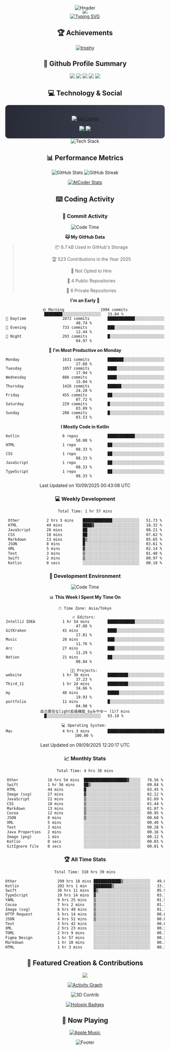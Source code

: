 <div align="center">
  
![Header](https://capsule-render.vercel.app/api?type=waving&color=gradient&customColorList=12&height=300&section=header&text=Welcome%20to%20Batapii's%20Universe&fontSize=50&animation=fadeIn&fontAlignY=40&desc=Android%20Developer%20|%20Kotlin%20LOVE%20)

<div style="margin-top: -20px;">
  <img src="https://readme-typing-svg.herokuapp.com/?lines=Crafting+Android+Experiences;Building+Tomorrow's+Apps+Today;Always+Learning,+Always+Growing&font=Fira%20Code&center=true&width=440&height=45&color=f75c7e&vCenter=true&size=22&pause=1000">
</div>

<a href="https://git.io/typing-svg">
  <img src="https://readme-typing-svg.demolab.com?font=Fira+Code&weight=600&size=28&duration=4000&pause=1000&center=true&vCenter=true&width=800&lines=Hey+there!+I'm+Batapii+%F0%9F%91%8B;Android+Developer+from+Japan+%F0%9F%87%AF%F0%9F%87%B5" alt="Typing SVG" />
</a>

## 🏆 Achievements

[![trophy](https://github-profile-trophy.vercel.app/?username=batapii&theme=onestar&no-frame=true&no-bg=true&column=8&rank=SECRET,SSS,SS,S,AAA,AA,A,B,C,?&margin-w=10&margin-h=10)](https://github.com/ryo-ma/github-profile-trophy)

## 🎯 Github Profile Summary

<div align="center">
  <img src="http://github-profile-summary-cards.vercel.app/api/cards/profile-details?username=batapii&theme=radical" />
  <img src="http://github-profile-summary-cards.vercel.app/api/cards/repos-per-language?username=batapii&theme=radical" />
  <img src="http://github-profile-summary-cards.vercel.app/api/cards/most-commit-language?username=batapii&theme=radical" />
  <img src="http://github-profile-summary-cards.vercel.app/api/cards/stats?username=batapii&theme=radical" />
  <img src="http://github-profile-summary-cards.vercel.app/api/cards/productive-time?username=batapii&theme=radical" />
</div>

## 💻 Technology & Social

<div align="center" style="background: linear-gradient(to right, #282A36, #44475A); padding: 20px; border-radius: 10px;">

[![Top Langs](https://github-readme-stats.vercel.app/api/top-langs/?username=batapii
)](https://github.com/anuraghazra/github-readme-stats)

<div style="margin-top: 15px">
<a href="https://github.com/batapii"><img src="https://img.shields.io/github/followers/batapii?style=for-the-badge&logo=github&label=Follow&color=ff6e96&labelColor=282A36"/></a>
<a href="https://twitter.com/batapii3939"><img src="https://img.shields.io/twitter/follow/batapii?style=for-the-badge&logo=twitter&color=1DA1F2&labelColor=282A36&label= Twitter"/></a>
</div>

</div>

<div align="center">
<img src="https://github-readme-tech-stack.vercel.app/api/cards?title=Tech+Stack&align=center&titleAlign=center&fontSize=20&lineHeight=10&lineCount=4&theme=github_dark&width=800&bg=%230D1117&badge=%23161B22&border=%2321262D&titleColor=%2358A6FF&line1=kotlin%2Ckotlin%2C0095D5%3Bandroid%2Candroid%2C00ff00%3Bjetpackcompose%2Cjetpack%2C4285F4%3B&line2=swift%2Cswift%2CFA7343%3Bfirebase%2Cfirebase%2CFFCA28%3Bgithub%2Cgithub%2C181717%3B&line3=typescript%2Ctypescript%2C3178C6%3Bgraphql%2Cgraphql%2CE10098%3Bsupabase%2Csupabase%2C3FCF8E%3B&line4=gradle%2Cgradle%2C02303A%3Bgitkraken%2Cgitkraken%2C179287%3Bpostman%2Cpostman%2CFF6C37%3B" alt="Tech Stack" />
</div>



## 📊 Performance Metrics

<div align="center">

![GitHub Stats](https://github-readme-stats.vercel.app/api?username=batapii&show_icons=true&theme=radical&hide_border=true&bg_color=0D1117)
![GitHub Streak](https://github-readme-streak-stats.herokuapp.com/?user=batapii&theme=radical&hide_border=true&background=0D1117)

[![AtCoder Stats](https://atcoder-readme-stats.vercel.app/stats/batapii3939?theme=dark&show_history=5&width=495)](https://github.com/iwbc-mzk/atcoder-readme-stats)

</div>

## ⌨️ Coding Activity

### 🌟 Commit Activity
<!--START_SECTION:commit-stats-->
![Code Time](http://img.shields.io/badge/Code%20Time-613%20hrs%2050%20mins-blue)

**🐱 My GitHub Data** 

> 📦 6.7 kB Used in GitHub's Storage 
 > 
> 🏆 523 Contributions in the Year 2025
 > 
> 🚫 Not Opted to Hire
 > 
> 📜 4 Public Repositories 
 > 
> 🔑 6 Private Repositories 
 > 
**I'm an Early 🐤** 

```text
🌞 Morning                1994 commits        ████████░░░░░░░░░░░░░░░░░   33.84 % 
🌆 Daytime                2872 commits        ████████████░░░░░░░░░░░░░   48.74 % 
🌃 Evening                733 commits         ███░░░░░░░░░░░░░░░░░░░░░░   12.44 % 
🌙 Night                  293 commits         █░░░░░░░░░░░░░░░░░░░░░░░░   04.97 % 
```
📅 **I'm Most Productive on Monday** 

```text
Monday                   1631 commits        ███████░░░░░░░░░░░░░░░░░░   27.68 % 
Tuesday                  1057 commits        ████░░░░░░░░░░░░░░░░░░░░░   17.94 % 
Wednesday                886 commits         ████░░░░░░░░░░░░░░░░░░░░░   15.04 % 
Thursday                 1426 commits        ██████░░░░░░░░░░░░░░░░░░░   24.20 % 
Friday                   455 commits         ██░░░░░░░░░░░░░░░░░░░░░░░   07.72 % 
Saturday                 229 commits         █░░░░░░░░░░░░░░░░░░░░░░░░   03.89 % 
Sunday                   208 commits         █░░░░░░░░░░░░░░░░░░░░░░░░   03.53 % 
```


**I Mostly Code in Kotlin** 

```text
Kotlin                   6 repos             ████████████░░░░░░░░░░░░░   50.00 % 
HTML                     1 repo              ██░░░░░░░░░░░░░░░░░░░░░░░   08.33 % 
CSS                      1 repo              ██░░░░░░░░░░░░░░░░░░░░░░░   08.33 % 
JavaScript               1 repo              ██░░░░░░░░░░░░░░░░░░░░░░░   08.33 % 
TypeScript               1 repo              ██░░░░░░░░░░░░░░░░░░░░░░░   08.33 % 
```




 Last Updated on 10/09/2025 00:43:08 UTC
<!--END_SECTION:commit-stats-->

### 💻 Weekly Development
<!--START_SECTION:wakatime-->

```txt
Total Time: 1 hr 57 mins

Other            2 hrs 5 mins    █████████████░░░░░░░░░░░░   51.73 %
HTML             44 mins         ████▓░░░░░░░░░░░░░░░░░░░░   18.32 %
JavaScript       20 mins         ██░░░░░░░░░░░░░░░░░░░░░░░   08.21 %
CSS              18 mins         ██░░░░░░░░░░░░░░░░░░░░░░░   07.62 %
Markdown         13 mins         █▒░░░░░░░░░░░░░░░░░░░░░░░   05.65 %
JSON             8 mins          █░░░░░░░░░░░░░░░░░░░░░░░░   03.61 %
XML              5 mins          ▓░░░░░░░░░░░░░░░░░░░░░░░░   02.14 %
Text             3 mins          ▒░░░░░░░░░░░░░░░░░░░░░░░░   01.48 %
Swift            2 mins          ▒░░░░░░░░░░░░░░░░░░░░░░░░   00.97 %
Kotlin           0 secs          ░░░░░░░░░░░░░░░░░░░░░░░░░   00.18 %
```

<!--END_SECTION:wakatime-->

### 🔨 Development Environment
<!--START_SECTION:dev-stats-->
![Code Time](http://img.shields.io/badge/Code%20Time-612%20hrs%2026%20mins-blue)

📊 **This Week I Spent My Time On** 

```text
🕑︎ Time Zone: Asia/Tokyo

🔥 Editors: 
IntelliJ IDEA            1 hr 54 mins        ████████████░░░░░░░░░░░░░   47.08 % 
GitKraken                41 mins             ████░░░░░░░░░░░░░░░░░░░░░   17.01 % 
Music                    28 mins             ███░░░░░░░░░░░░░░░░░░░░░░   11.76 % 
Arc                      27 mins             ███░░░░░░░░░░░░░░░░░░░░░░   11.29 % 
Notion                   21 mins             ██░░░░░░░░░░░░░░░░░░░░░░░   08.84 % 

🐱‍💻 Projects: 
website                  1 hr 30 mins        █████████░░░░░░░░░░░░░░░░   37.23 % 
Third_11                 1 hr 24 mins        █████████░░░░░░░░░░░░░░░░   34.66 % 
my                       48 mins             █████░░░░░░░░░░░░░░░░░░░░   19.93 % 
portfolio                11 mins             █░░░░░░░░░░░░░░░░░░░░░░░░   04.90 % 
自己責任なlight拡張機能_byみやゆー (1)7 mins              █░░░░░░░░░░░░░░░░░░░░░░░░   03.10 % 

💻 Operating System: 
Mac                      4 hrs 3 mins        █████████████████████████   100.00 % 
```


 Last Updated on 09/09/2025 12:20:17 UTC
<!--END_SECTION:dev-stats-->

### 📈 Monthly Stats
<!--START_SECTION:wakamonth-->

```txt
Total Time: 4 hrs 36 mins

Other             16 hrs 54 mins  ███████████████████▓░░░░░   78.56 %
Swift             1 hr 56 mins    ██▒░░░░░░░░░░░░░░░░░░░░░░   09.04 %
HTML              44 mins         █░░░░░░░░░░░░░░░░░░░░░░░░   03.45 %
Image (svg)       27 mins         ▓░░░░░░░░░░░░░░░░░░░░░░░░   02.12 %
JavaScript        21 mins         ▒░░░░░░░░░░░░░░░░░░░░░░░░   01.69 %
CSS               18 mins         ▒░░░░░░░░░░░░░░░░░░░░░░░░   01.44 %
Markdown          13 mins         ▒░░░░░░░░░░░░░░░░░░░░░░░░   01.07 %
Cocoa             12 mins         ▒░░░░░░░░░░░░░░░░░░░░░░░░   00.95 %
JSON              8 mins          ▒░░░░░░░░░░░░░░░░░░░░░░░░   00.68 %
XML               5 mins          ░░░░░░░░░░░░░░░░░░░░░░░░░   00.40 %
Text              3 mins          ░░░░░░░░░░░░░░░░░░░░░░░░░   00.28 %
Java Properties   2 mins          ░░░░░░░░░░░░░░░░░░░░░░░░░   00.16 %
Image (png)       1 min           ░░░░░░░░░░░░░░░░░░░░░░░░░   00.12 %
Kotlin            0 secs          ░░░░░░░░░░░░░░░░░░░░░░░░░   00.03 %
GitIgnore file    0 secs          ░░░░░░░░░░░░░░░░░░░░░░░░░   00.01 %
```

<!--END_SECTION:wakamonth-->

### 🏆 All Time Stats
<!--START_SECTION:wakaalltime-->

```txt
Total Time: 310 hrs 39 mins

Other                  299 hrs 18 mins ████████████▒░░░░░░░░░░░░   49.07 %
Kotlin                 202 hrs 1 min   ████████▒░░░░░░░░░░░░░░░░   33.12 %
Swift                  36 hrs 11 mins  █▒░░░░░░░░░░░░░░░░░░░░░░░   05.93 %
TypeScript             19 hrs 14 mins  ▓░░░░░░░░░░░░░░░░░░░░░░░░   03.15 %
YAML                   9 hrs 25 mins   ▒░░░░░░░░░░░░░░░░░░░░░░░░   01.54 %
Cocoa                  7 hrs 2 mins    ▒░░░░░░░░░░░░░░░░░░░░░░░░   01.16 %
Image (svg)            6 hrs 49 mins   ▒░░░░░░░░░░░░░░░░░░░░░░░░   01.12 %
HTTP Request           5 hrs 14 mins   ▒░░░░░░░░░░░░░░░░░░░░░░░░   00.86 %
JSON                   4 hrs 52 mins   ▒░░░░░░░░░░░░░░░░░░░░░░░░   00.80 %
Text                   3 hrs 42 mins   ░░░░░░░░░░░░░░░░░░░░░░░░░   00.61 %
XML                    2 hrs 23 mins   ░░░░░░░░░░░░░░░░░░░░░░░░░   00.39 %
TOML                   2 hrs 9 mins    ░░░░░░░░░░░░░░░░░░░░░░░░░   00.35 %
Figma Design           1 hr 57 mins    ░░░░░░░░░░░░░░░░░░░░░░░░░   00.32 %
Markdown               1 hr 10 mins    ░░░░░░░░░░░░░░░░░░░░░░░░░   00.19 %
HTML                   1 hr 3 mins     ░░░░░░░░░░░░░░░░░░░░░░░░░   00.17 %
```

<!--END_SECTION:wakaalltime-->


## 🌟 Featured Creation & Contributions

<div align="center">
  <a href="https://github.com/batapii/ToDoSNS">
    <img src="https://github-readme-stats.vercel.app/api/pin/?username=batapii&repo=ToDoSNS&theme=radical&hide_border=true&bg_color=0D1117" />
  </a>

[![Activity Graph](https://github-readme-activity-graph.vercel.app/graph?username=batapii&custom_title=Contribution%20Graph&hide_border=true&theme=radical&bg_color=0D1117)](https://github.com/ashutosh00710/github-readme-activity-graph)

![3D Contrib](./profile-3d-contrib/profile-night-rainbow.svg)

[![Holopin Badges](https://holopin.me/batapii)](https://holopin.io/@batapii)

</div>

## 🎵 Now Playing

<div align="center">
  
[![Apple Music](https://music-profile.rayriffy.com/theme/dark.svg?uid=001005.6598667d2ffd4a10a4f429edd0ba24c4.1156)](https://github.com/rayriffy/apple-music-github-profile)

</div>

![Footer](https://capsule-render.vercel.app/api?type=waving&color=gradient&customColorList=12&height=100&section=footer)

</div>

